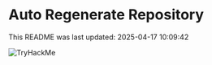 # Auto Regenerate Repository

This README was last updated: 2025-04-17 10:09:42

 ![TryHackMe](https://tryhackme.com/badge/533634)